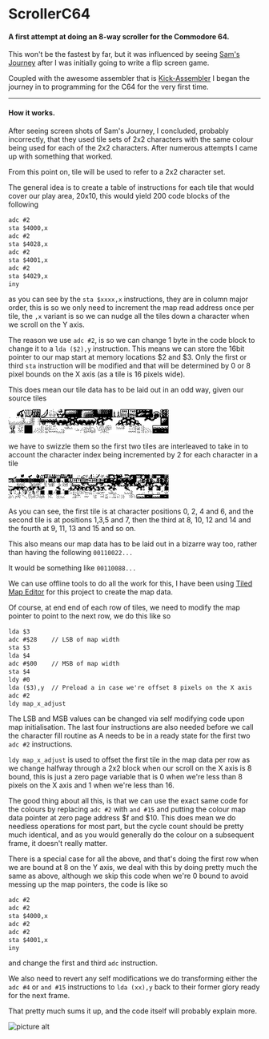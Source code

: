 # ScrollerC64
#### A first attempt at doing an 8-way scroller for the Commodore 64.

This won't be the fastest by far, but it was influenced by seeing [Sam's Journey](https://www.knightsofbytes.games/samsjourney) after I was initially going to write a flip screen game.

Coupled with the awesome assembler that is [Kick-Assembler](http://www.theweb.dk/KickAssembler/Main.html#frontpage) I began the journey in to programming for the C64 for the very first time.

- - - - 
#### How it works.

After seeing screen shots of Sam's Journey, I concluded, probably incorrectly, that they used tile sets of 2x2 characters with the same colour being used for each of the 2x2 characters.  After numerous attempts I came up with something that worked. 

From this point on, tile will be used to refer to a 2x2 character set.

The general idea is to create a table of instructions for each tile that would cover our play area, 20x10, this would yield 200 code blocks of the following
```
adc #2
sta $4000,x
adc #2
sta $4028,x
adc #2
sta $4001,x
adc #2
sta $4029,x
iny
```
as you can see by the `sta $xxxx,x` instructions, they are in column major order, this is so we only need to increment the map read address once per tile, the `,x` variant is so we can nudge all the tiles down a character when we scroll on the Y axis.

The reason we use `adc #2`, is so we can change 1 byte in the code block to change it to a `lda ($2),y` instruction.  This means we can store the 16bit pointer to our map start at memory locations $2 and $3.  Only the first or third `sta` instruction will be modified and that will be determined by 0 or 8 pixel bounds on the X axis (as a tile is 16 pixels wide).

This does mean our tile data has to be laid out in an odd way, given our source tiles

![picture alt](https://raw.githubusercontent.com/HexTank/ScrollerC64/master/blocks.bmp "Normal tiles")

we have to swizzle them so the first two tiles are interleaved to take in to account the character index being incremented by 2 for each character in a tile


![picture alt](https://raw.githubusercontent.com/HexTank/ScrollerC64/master/blocksswizzle.bmp "Swizzled tiles")

As you can see, the first tile is at character positions 0, 2, 4 and 6, and the second tile is at positions 1,3,5 and 7, then the third at 8, 10, 12 and 14 and the fourth at 9, 11, 13 and 15 and so on.

This also means our map data has to be laid out in a bizarre way too, rather than having the following
```00110022...```

It would be something like
```00110088...```

We can use offline tools to do all the work for this, I have been using 
[Tiled Map Editor](http://www.mapeditor.org/) for this project to create the map data.

Of course, at end end of each row of tiles, we need to modify the map pointer to point to the next row, we do this like so
```
lda $3
adc #$28	// LSB of map width
sta $3
lda $4
adc #$00	// MSB of map width
sta $4
ldy #0
lda ($3),y	// Preload a in case we're offset 8 pixels on the X axis
adc #2
ldy map_x_adjust
```

The LSB and MSB values can be changed via self modifying code upon map initialisation.  The last four instructions are also needed before we call the character fill routine as A needs to be in a ready state for the first two `adc #2` instructions.

`ldy map_x_adjust` is used to offset the first tile in the map data per row as we change halfway through a 2x2 block when our scroll on the X axis is 8 bound, this is just a zero page variable that is 0 when we're less than 8 pixels on the X axis and 1 when we're less than 16.

The good thing about all this, is that we can use the exact same code for the colours by replacing `adc #2` with `and #15` and putting the colour map data pointer at zero page address $f and $10.  This does mean we do needless operations for most part, but the cycle count should be pretty much identical, and as you would generally do the colour on a subsequent frame, it doesn't really matter.

There is a special case for all the above, and that's doing the first row when we are bound at 8 on the Y axis, we deal with this by doing pretty much the same as above, although we skip this code when we're 0 bound to avoid messing up the map pointers, the code is like so

```
adc #2
adc #2
sta $4000,x
adc #2
adc #2
sta $4001,x
iny
```

and change the first and third `adc` instruction.

We also need to revert any self modifications we do transforming either the `adc #4` or `and #15` instructions to `lda (xx),y` back to their former glory ready for the next frame.

That pretty much sums it up, and the code itself will probably explain more.

![picture alt](https://raw.githubusercontent.com/HexTank/ScrollerC64/master/scroller.gif "Weeeeeeeeeee")
